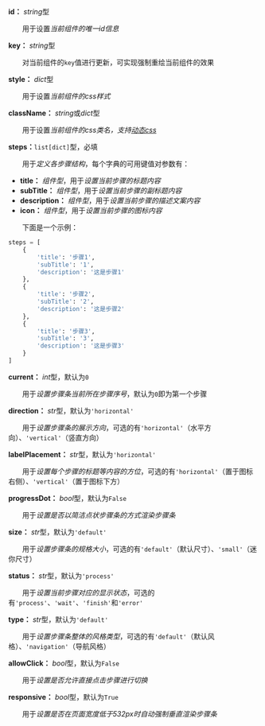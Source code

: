 **id：** *string*型

　　用于设置*当前组件的唯一id信息*

**key：** *string*型

　　对当前组件的`key`值进行更新，可实现强制重绘当前组件的效果

**style：** *dict*型

　　用于设置*当前组件的css样式*

**className：** *string*或*dict*型

　　用于设置*当前组件的css类名，支持[动态css](/advanced-classname)*

**steps：**`list[dict]`型，必填

　　用于*定义各步骤结构*，每个字典的可用键值对参数有：

- **title：** *组件型*，用于*设置当前步骤的标题内容*
- **subTitle：** *组件型*，用于*设置当前步骤的副标题内容*
- **description：** *组件型*，用于*设置当前步骤的描述文案内容*
- **icon：** *组件型*，用于*设置当前步骤的图标内容*

　　下面是一个示例：

```python
steps = [
    {
        'title': '步骤1',
        'subTitle': '1',
        'description': '这是步骤1'
    },
    {
        'title': '步骤2',
        'subTitle': '2',
        'description': '这是步骤2'
    },
    {
        'title': '步骤3',
        'subTitle': '3',
        'description': '这是步骤3'
    }
]
```

**current：** *int*型，默认为`0`

　　用于*设置步骤条当前所在步骤序号*，默认为`0`即为第一个步骤

**direction：** *str*型，默认为`'horizontal'`

　　用于*设置步骤条的展示方向*，可选的有`'horizontal'`（水平方向）、`'vertical'`（竖直方向）

**labelPlacement：** *str*型，默认为`'horizontal'`

　　用于*设置每个步骤的标题等内容的方位*，可选的有`'horizontal'`（置于图标右侧）、`'vertical'`（置于图标下方）

**progressDot：** *bool*型，默认为`False`

　　用于*设置是否以简洁点状步骤条的方式渲染步骤条*

**size：** *str*型，默认为`'default'`

　　用于*设置步骤条的规格大小*，可选的有`'default'`（默认尺寸）、`'small'`（迷你尺寸）

**status：** *str*型，默认为`'process'`

　　用于*设置当前步骤对应的显示状态*，可选的有`'process'`、`'wait'`、`'finish'`和`'error'`

**type：** *str*型，默认为`'default'`

　　用于*设置步骤条整体的风格类型*，可选的有`'default'`（默认风格）、`'navigation'`（导航风格）

**allowClick：** *bool*型，默认为`False`

　　用于*设置是否允许直接点击步骤进行切换*

**responsive：** *bool*型，默认为`True`

　　用于*设置是否在页面宽度低于532px时自动强制垂直渲染步骤条*